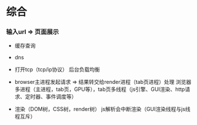 # 综合

### 输入url => 页面展示

* 缓存查询
* dns
* 打开tcp（tcp/ip协议）
后台负载均衡
* browser主进程发起请求 => 结果转交给render进程（tab页进程）处理
浏览器多进程（主进程，tab页，GPU等），tab页多线程（js引擎、GUI渲染、http请求、定时器、事件调度等）

* 渲染（DOM树，CSS树，render树）
js解析会中断渲染（GUI渲染线程与js线程互斥）

